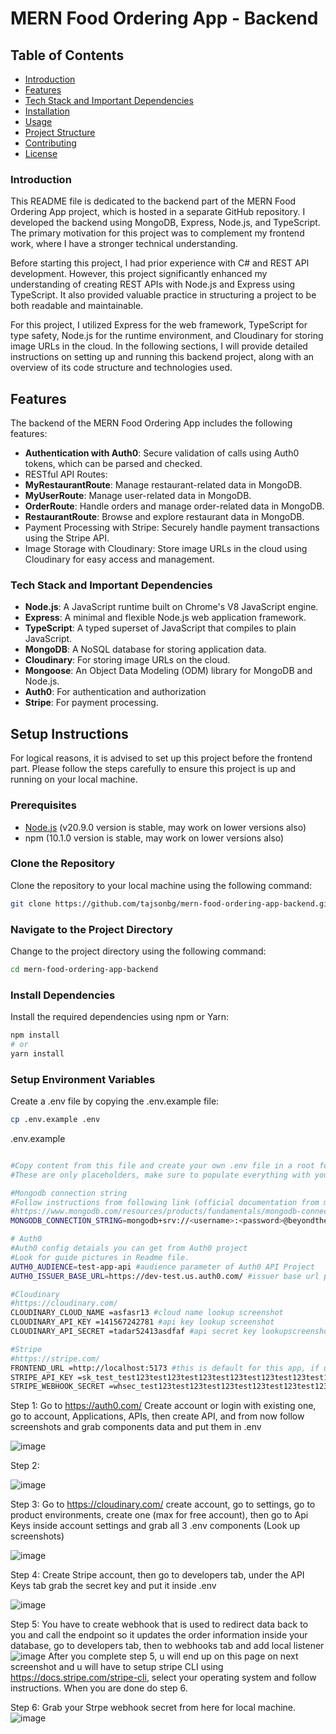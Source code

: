 # MERN Food Ordering App - Backend

## Table of Contents
- [Introduction](#introduction)
- [Features](#features)
- [Tech Stack and Important Dependencies](#tech-stack-and-important-dependencies)
- [Installation](#installation)
- [Usage](#usage)
- [Project Structure](#project-structure)
- [Contributing](#contributing)
- [License](#license)

### Introduction

This README file is dedicated to the backend part of the MERN Food Ordering App project, which is hosted in a separate GitHub repository. I developed the backend using MongoDB, Express, Node.js, and TypeScript. The primary motivation for this project was to complement my frontend work, where I have a stronger technical understanding.

Before starting this project, I had prior experience with C# and REST API development. However, this project significantly enhanced my understanding of creating REST APIs with Node.js and Express using TypeScript. It also provided valuable practice in structuring a project to be both readable and maintainable.

For this project, I utilized Express for the web framework, TypeScript for type safety, Node.js for the runtime environment, and Cloudinary for storing image URLs in the cloud. In the following sections, I will provide detailed instructions on setting up and running this backend project, along with an overview of its code structure and technologies used.

## Features
The backend of the MERN Food Ordering App includes the following features:

- **Authentication with Auth0**: Secure validation of calls using Auth0 tokens, which can be parsed and checked.
- RESTful API Routes:
- **MyRestaurantRoute**: Manage restaurant-related data in MongoDB.
- **MyUserRoute**: Manage user-related data in MongoDB.
- **OrderRoute**: Handle orders and manage order-related data in MongoDB.
- **RestaurantRoute**: Browse and explore restaurant data in MongoDB.
- Payment Processing with Stripe: Securely handle payment transactions using the Stripe API.
- Image Storage with Cloudinary: Store image URLs in the cloud using Cloudinary for easy access and management.

### Tech Stack and Important Dependencies
- **Node.js**: A JavaScript runtime built on Chrome's V8 JavaScript engine.
- **Express**: A minimal and flexible Node.js web application framework.
- **TypeScript**: A typed superset of JavaScript that compiles to plain JavaScript.
- **MongoDB**: A NoSQL database for storing application data.
- **Cloudinary**: For storing image URLs on the cloud.
- **Mongoose**: An Object Data Modeling (ODM) library for MongoDB and Node.js.
- **Auth0**: For authentication and authorization
- **Stripe**: For payment processing.

## Setup Instructions

For logical reasons, it is advised to set up this project before the frontend part. Please follow the steps carefully to ensure this project is up and running on your local machine.

### Prerequisites
- [Node.js](https://nodejs.org/) (v20.9.0 version is stable, may work on lower versions also)
- npm (10.1.0 version is stable, may work on lower versions also)

### Clone the Repository
Clone the repository to your local machine using the following command:
```bash
git clone https://github.com/tajsonbg/mern-food-ordering-app-backend.git
```

### Navigate to the Project Directory
Change to the project directory using the following command:
```bash
cd mern-food-ordering-app-backend
```

### Install Dependencies
Install the required dependencies using npm or Yarn:
```bash
npm install
# or
yarn install
```
### Setup Environment Variables
Create a .env file by copying the .env.example file:
```bash
cp .env.example .env
```


.env.example
```bash

#Copy content from this file and create your own .env file in a root folder then paste it and follow the next step
#These are only placeholders, make sure to populate everything with your own data so every feature can work.

#Mongodb connection string
#Follow instructions from following link (official documentation from mongodb)
#https://www.mongodb.com/resources/products/fundamentals/mongodb-connection-string#:~:text=How%20to%20get%20your%20MongoDB,connection%20string%20for%20your%20cluster.
MONGODB_CONNECTION_STRING=mongodb+srv://<username>:<password>@beyondthebasics.abcde.mongodb.net/test

# Auth0
#Auth0 config detaials you can get from Auth0 project
#Look for guide pictures in Readme file.
AUTH0_AUDIENCE=test-app-api #audience parameter of Auth0 API Project 
AUTH0_ISSUER_BASE_URL=https://dev-test.us.auth0.com/ #issuer base url parameter of Auth0 API Project 

#Cloudinary
#https://cloudinary.com/
CLOUDINARY_CLOUD_NAME =asfasr13 #cloud name lookup screenshot
CLOUDINARY_API_KEY =141567242781 #api key lookup screenshot
CLOUDINARY_API_SECRET =tadar52413asdfaf #api secret key lookupscreenshot

#Stripe
#https://stripe.com/
FRONTEND_URL =http://localhost:5173 #this is default for this app, if u change localhost port, change it here also
STRIPE_API_KEY =sk_test_test123test123test123test123test123test123test123test123test123test123test123test123 #Grab inside developers then API keys, secret key (reveal test key)
STRIPE_WEBHOOK_SECRET =whsec_test123test123test123test123test123test123test123test123 #Grab inside developers then webhooks
```

Step 1:
Go to https://auth0.com/ Create account or login with existing one, go to account, Applications, APIs, then create API, and from now follow screenshots and grab components data and put them in .env

![image](https://github.com/user-attachments/assets/5984f1ac-36c9-4280-aa8d-3e853f21ee16)

Step 2:

![image](https://github.com/user-attachments/assets/de2897a1-899c-4143-aac1-48d46e9bf563)

Step 3:
Go to https://cloudinary.com/ create account, go to settings, go to product environments, create one (max for free account), then go to Api Keys inside account settings and grab all 3 .env components (Look up screenshots)

![image](https://github.com/user-attachments/assets/9509d23f-cbeb-4b08-8f9e-ae855e2b643a)

Step 4:
Create Stripe account, then go to developers tab, under the API Keys tab grab the secret key and put it inside .env

![image](https://github.com/user-attachments/assets/a613d2a8-910b-491e-947e-1a1edbe04d67)

Step 5:
You have to create webhook that is used to redirect data back to you and call the endpoint so it updates the order information inside your database, go to developers tab, then to webhooks tab and add local listener
![image](https://github.com/user-attachments/assets/6ddce544-e458-4254-a9d0-d5e0f124b2b9)
After you complete step 5, u will end up on this page on next screenshot and u will have to setup stripe CLI using https://docs.stripe.com/stripe-cli, select your operating system and follow instructions. When you are done do step 6.

Step 6:
Grab your Strpe webhook secret from here for local machine.
![image](https://github.com/user-attachments/assets/8d17562a-213d-4cb6-8edc-3510793f7bdd)











